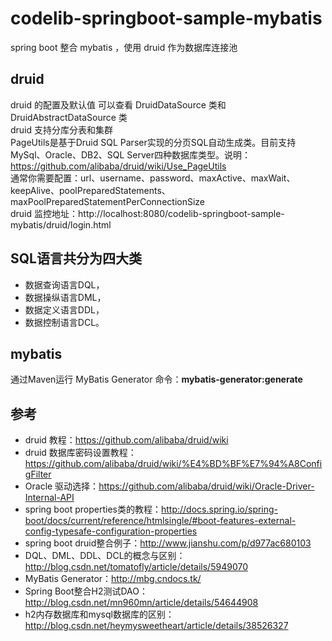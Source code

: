 # codelib-springboot-sample-mybatis
spring boot 整合 mybatis ，使用 druid 作为数据库连接池

## druid
druid 的配置及默认值 可以查看 DruidDataSource 类和 DruidAbstractDataSource 类<br>
druid 支持分库分表和集群<br>
PageUtils是基于Druid SQL Parser实现的分页SQL自动生成类。目前支持MySql、Oracle、DB2、SQL Server四种数据库类型。说明：https://github.com/alibaba/druid/wiki/Use_PageUtils<br>
通常你需要配置：url、username、password、maxActive、maxWait、keepAlive、poolPreparedStatements、maxPoolPreparedStatementPerConnectionSize<br>
druid 监控地址：http://localhost:8080/codelib-springboot-sample-mybatis/druid/login.html

## SQL语言共分为四大类
* 数据查询语言DQL，
* 数据操纵语言DML，
* 数据定义语言DDL，
* 数据控制语言DCL。

## mybatis
通过Maven运行 MyBatis Generator 命令：**mybatis-generator:generate**

## 参考
* druid 教程：https://github.com/alibaba/druid/wiki
* druid 数据库密码设置教程：https://github.com/alibaba/druid/wiki/%E4%BD%BF%E7%94%A8ConfigFilter
* Oracle 驱动选择：https://github.com/alibaba/druid/wiki/Oracle-Driver-Internal-API
* spring boot properties类的教程：http://docs.spring.io/spring-boot/docs/current/reference/htmlsingle/#boot-features-external-config-typesafe-configuration-properties
* spring boot druid整合例子：http://www.jianshu.com/p/d977ac680103
* DQL、DML、DDL、DCL的概念与区别：http://blog.csdn.net/tomatofly/article/details/5949070
* MyBatis Generator：http://mbg.cndocs.tk/
* Spring Boot整合H2测试DAO：http://blog.csdn.net/mn960mn/article/details/54644908
* h2内存数据库和mysql数据库的区别：http://blog.csdn.net/heymysweetheart/article/details/38526327